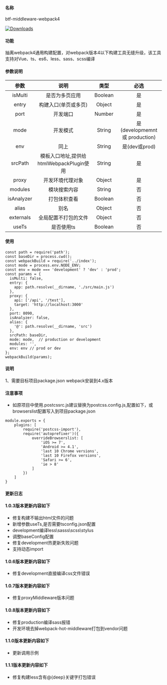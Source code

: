 #### 名称
btf-middleware-webpack4

<p align="left">
<a href="https://npmcharts.com/compare/btf-middleware-webpack4?minimal=true"><img src="https://img.shields.io/npm/dm/btf-middleware-webpack4.svg?sanitize=true" alt="Downloads"></a>
</p>

#### 功能
抽离webpack4通用构建配置，对webpack版本4以下构建工具无缝升级，该工具支持对Vue、ts、es6、less、sass、scss编译
#### 参数说明
|参数|说明|类型|必选|
|:--:|:--:|:--:|:--:|
|isMulti|是否为多页应用|Boolean|是|
|entry|构建入口(单页或多页)|Object|是|
|port|开发端口|Number|是|
|mode|开发模式|String|是 (developmemnt或 production)|
|env|同上|String|是(dev或prod)|
|srcPath|模板入口地址,提供给htmlWebpackPlugin使用|String|是| 
|proxy|开发环境代理对象|Object|是|
|modules|模块搜索内容|String|否|
|isAnalyzer|打包体积查看|Boolean|否|
|alias|别名|Object|否|
|externals|全局配置不打包的文件|Object|否|
|useTs|是否使用ts|Boolean|否|
#### 使用
```
const path = require('path');
const baseDir = process.cwd();
const webpackBuild = require('../index');
const mode = process.env.NODE_ENV;
const env = mode === 'development' ? 'dev' : 'prod';
const params = {
  isMulti: false,
  entry: {
    app: path.resolve(__dirname, './src/main.js')
  },
  proxy: {
    api: ['/api', '/test'],
    target: 'http://localhost:3000'
  },
  port: 8090,
  isAnalyzer: false,
  alias: {
    '@': path.resolve(__dirname, 'src')
  },
  srcPath: baseDir,
  mode: mode,  // production or development
  modules: '',
  env: env // prod or dev
};
webpackBuild(params);
```
#### 说明
1、需要目标项目package.json webpack安装到4.x版本
#### 注意事项
- 如原项目中使用.postcssrc.js建议替换为postcss.config.js,配置如下，或browserslist配置写入到项目package.json
```
module.exports = {
    plugins: [
        require('postcss-import'),
        require('autoprefixer')({
            overrideBrowserslist: [
                'iOS >= 7',
                'Android >= 4.1',
                'last 10 Chrome versions',
                'last 10 Firefox versions',
                'Safari >= 6',
                'ie > 8'
            ]
        })
    ]
}
```
#### 更新日志
#### 1.0.3版本更新内容如下
- 修复构建不输出html文件的问题
- 新增参数useTs,是否需要tsconfig.json配置
- development编译less\sasss\scss\stylus
- 调整baseConfig配置
- 修复development热更新失败问题
- 支持动态import
#### 1.0.6版本更新内容如下
- 修复development直接编译css文件错误
#### 1.0.7版本更新内容如下
- 修复proxyMiddleware版本问题
#### 1.0.8版本更新内容如下
- 修复production编译sass报错
- 开发环境去掉webpack-hot-middleware打包到vendor问题
#### 1.1.0版本更新内容如下
- 更新调用示例
#### 1.1.1版本更新内容如下
- 修复构建less含有@{deep}关键字打包错误
